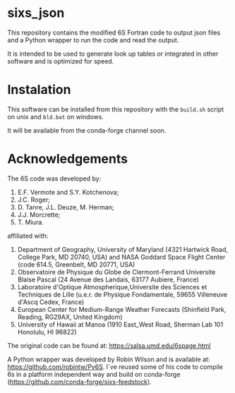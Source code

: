 # sixs_json
This repository contains the modified 6S Fortran code to output json files and a Python wrapper to run the code and read the output.

It is intended to be used to generate look up tables or integrated in other software and is optimized for speed.

# Instalation

This software can be installed from this repository with the `build.sh` script on unix and `bld.bat` on windows.

It will be available from the conda-forge channel soon.

# Acknowledgements

The 6S code was developed by:
1. E.F. Vermote and S.Y. Kotchenova;
2. J.C. Roger;
3. D. Tanre, J.L. Deuze, M. Herman;
4. J.J. Morcrette;
5. T. Miura.

affiliated with:
1. Department of Geography, University of Maryland (4321 Hartwick Road, College Park, MD 20740, USA) and NASA Goddard Space Flight Center (code 614.5, Greenbelt, MD 20771, USA)
2. Observatoire de Physique du Globe de Clermont-Ferrand Universite Blaise Pascal (24 Avenue des Landais, 63177 Aubiere, France)
3. Laboratoire d'Optique Atmospherique,Universite des Sciences et Techniques de Lille (u.e.r. de Physique Fondamentale, 59655 Villeneuve d'Ascq Cedex, France)
4. European Center for Medium-Range Weather Forecasts (Shinfield Park, Reading, RG29AX, United Kingdom)
5. University of Hawaii at Manoa (1910 East_West Road, Sherman Lab 101 Honolulu, HI 96822)

The original code can be found at: https://salsa.umd.edu/6spage.html

A Python wrapper was developed by Robin Wilson and is available at: https://github.com/robintw/Py6S.
I´ve reused some of his code to compile 6s in a platform independent way and build on conda-forge (https://github.com/conda-forge/sixs-feedstock).
